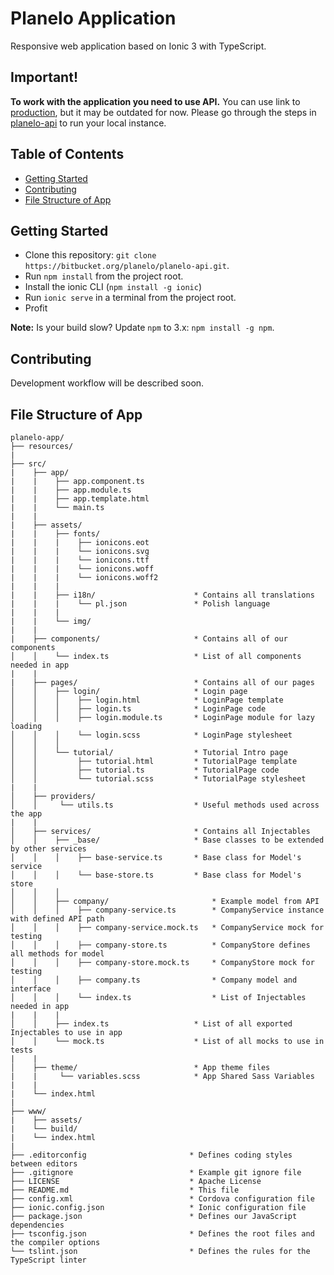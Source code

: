 # Planelo Application

Responsive web application based on Ionic 3 with TypeScript.


## Important!
**To work with the application you need to use API.** You can use link to [production](https://api.planelo.com), but it may be outdated for now. Please go through the steps in [planelo-api](https://bitbucket.org/planelo/planelo-api) to run your local instance.


## Table of Contents
 - [Getting Started](#getting-started)
 - [Contributing](#contributing)
 - [File Structure of App](#file-structure-of-app)


## Getting Started

* Clone this repository: `git clone https://bitbucket.org/planelo/planelo-api.git`.
* Run `npm install` from the project root.
* Install the ionic CLI (`npm install -g ionic`)
* Run `ionic serve` in a terminal from the project root.
* Profit

**Note:** Is your build slow? Update `npm` to 3.x: `npm install -g npm`.


## Contributing
Development workflow will be described soon.


## File Structure of App

```
planelo-app/
├── resources/
|
├── src/
|    ├── app/
|    |    ├── app.component.ts
|    |    ├── app.module.ts
|    |    ├── app.template.html
|    |    └── main.ts
|    |
|    ├── assets/
|    |    ├── fonts/
|    |    |    ├── ionicons.eot
|    |    |    └── ionicons.svg
|    |    |    └── ionicons.ttf
|    |    |    └── ionicons.woff
|    |    |    └── ionicons.woff2
|    |    |
|    |    ├── i18n/                      * Contains all translations
|    |    |    └── pl.json               * Polish language
|    |    |
|    |    └── img/
|    |
|    ├── components/                     * Contains all of our components
│    │    └── index.ts                   * List of all components needed in app
|    |
|    ├── pages/                          * Contains all of our pages
│    │    ├── login/                     * Login page
│    │    │    ├── login.html            * LoginPage template
│    │    │    ├── login.ts              * LoginPage code
│    │    │    ├── login.module.ts       * LoginPage module for lazy loading
│    │    │    └── login.scss            * LoginPage stylesheet
│    │    │
│    │    └── tutorial/                  * Tutorial Intro page
│    │         ├── tutorial.html         * TutorialPage template
│    │         ├── tutorial.ts           * TutorialPage code
│    │         └── tutorial.scss         * TutorialPage stylesheet
|    |
│    ├── providers/
│    │     └── utils.ts                  * Useful methods used across the app
|    |
│    ├── services/                       * Contains all Injectables
│    │    ├── _base/                     * Base classes to be extended by other services
│    │    │    ├── base-service.ts       * Base class for Model's service
│    │    │    └── base-store.ts         * Base class for Model's store
│    │    │
│    │    ├── company/                       * Example model from API
│    │    │    ├── company-service.ts        * CompanyService instance with defined API path
│    │    │    ├── company-service.mock.ts   * CompanyService mock for testing
│    │    │    ├── company-store.ts          * CompanyStore defines all methods for model
│    │    │    ├── company-store.mock.ts     * CompanyStore mock for testing
│    │    │    ├── company.ts                * Company model and interface
│    │    │    └── index.ts                  * List of Injectables needed in app
|    |    |
│    │    ├── index.ts                   * List of all exported Injectables to use in app
│    │    └── mock.ts                    * List of all mocks to use in tests
|    |
│    ├── theme/                          * App theme files
|    |     └── variables.scss            * App Shared Sass Variables
|    |
|    └── index.html
|
├── www/
|    ├── assets/
|    └── build/
|    └── index.html
|
├── .editorconfig                       * Defines coding styles between editors
├── .gitignore                          * Example git ignore file
├── LICENSE                             * Apache License
├── README.md                           * This file
├── config.xml                          * Cordova configuration file
├── ionic.config.json                   * Ionic configuration file
├── package.json                        * Defines our JavaScript dependencies
├── tsconfig.json                       * Defines the root files and the compiler options
└── tslint.json                         * Defines the rules for the TypeScript linter
```